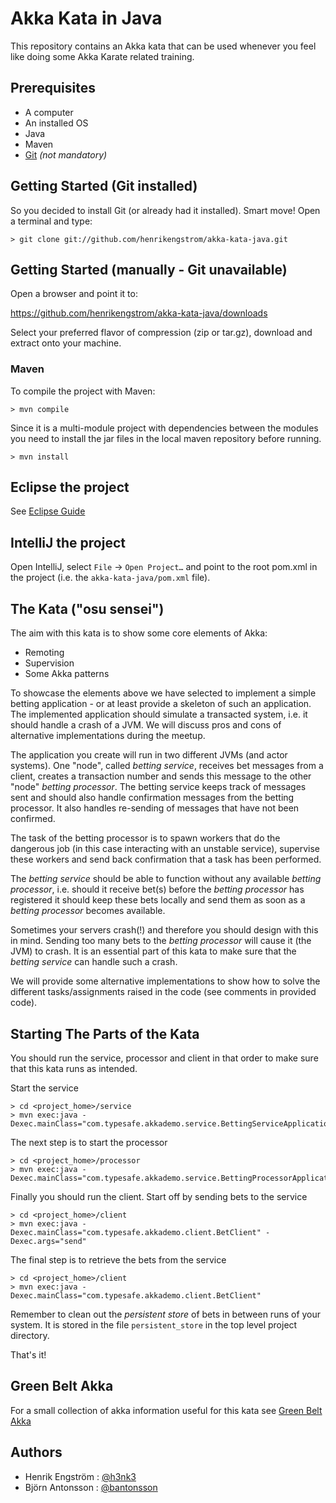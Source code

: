 # Akka Kata in Java

This repository contains an Akka kata that can be used whenever you feel like doing some Akka Karate related training.

## Prerequisites

* A computer
* An installed OS
* Java
* Maven
* [Git](http://git-scm.com/downloads) _(not mandatory)_

## Getting Started (Git installed)

So you decided to install Git (or already had it installed). Smart move!
Open a terminal and type:

```
> git clone git://github.com/henrikengstrom/akka-kata-java.git
```

## Getting Started (manually - Git unavailable)

Open a browser and point it to:

https://github.com/henrikengstrom/akka-kata-java/downloads

Select your preferred flavor of compression (zip or tar.gz), download and extract onto your machine.

### Maven

To compile the project with Maven:

```
> mvn compile
```

Since it is a multi-module project with dependencies between the modules you need to install the
jar files in the local maven repository before running.

```
> mvn install
```

## Eclipse the project

See [Eclipse Guide](http://maven.apache.org/guides/mini/guide-ide-eclipse.html)

## IntelliJ the project

Open IntelliJ, select `File` -> `Open Project…` and point to the root pom.xml in the project (i.e. the `akka-kata-java/pom.xml` file).

## The Kata ("osu sensei")

The aim with this kata is to show some core elements of Akka:
* Remoting
* Supervision
* Some Akka patterns

To showcase the elements above we have selected to implement a simple betting application - or at least provide a skeleton of such an application.
The implemented application should simulate a transacted system, i.e. it should handle a crash of a JVM.
We will discuss pros and cons of alternative implementations during the meetup.

The application you create will run in two different JVMs (and actor systems). One "node", called _betting service_, receives bet messages from a client,
creates a transaction number and sends this message to the other "node" _betting processor_. The betting service keeps track of messages sent and should also
handle confirmation messages from the betting processor. It also handles re-sending of messages that have not been confirmed. 

The task of the betting processor is to spawn workers that do the dangerous job (in this case interacting with an unstable service), 
supervise these workers and send back confirmation that a task has been performed. 

The _betting service_ should be able to function without any available _betting processor_, i.e. should it receive bet(s) before the _betting processor_ has
registered it should keep these bets locally and send them as soon as a _betting processor_ becomes available.

Sometimes your servers crash(!) and therefore you should design with this in mind. Sending too many bets to the _betting processor_ will cause
it (the JVM) to crash. It is an essential part of this kata to make sure that the _betting service_ can handle such a crash.

We will provide some alternative implementations to show how to solve the different tasks/assignments raised in the code (see comments in provided code). 

## Starting The Parts of the Kata

You should run the service, processor and client in that order to make sure that this kata runs as intended.

Start the service

```
> cd <project_home>/service
> mvn exec:java -Dexec.mainClass="com.typesafe.akkademo.service.BettingServiceApplication"
```

The next step is to start the processor

```
> cd <project_home>/processor
> mvn exec:java -Dexec.mainClass="com.typesafe.akkademo.service.BettingProcessorApplication"
```

Finally you should run the client. Start off by sending bets to the service

```
> cd <project_home>/client
> mvn exec:java -Dexec.mainClass="com.typesafe.akkademo.client.BetClient" -Dexec.args="send"
```

The final step is to retrieve the bets from the service

```
> cd <project_home>/client
> mvn exec:java -Dexec.mainClass="com.typesafe.akkademo.client.BetClient"
```

Remember to clean out the _persistent store_ of bets in between runs of your system. It is stored in the file `persistent_store` in the top level project directory.

That's it!

## Green Belt Akka

For a small collection of akka information useful for this kata see [Green Belt Akka](https://github.com/henrikengstrom/akka-kata-java/blob/master/GREEN_BELT_AKKA.md)

## Authors

* Henrik Engström : [@h3nk3](http://twitter.com/h3nk3)
* Björn Antonsson : [@bantonsson](http://twitter.com/bantonsson)

